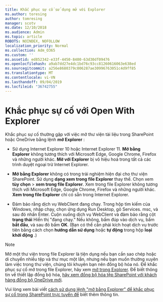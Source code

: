 ```yaml
---
title: Khắc phục sự cố sử dụng mở với Explorer
ms.author: toresing
author: tomresing
manager: scotv
ms.date: 12/10/2018
ms.audience: Admin
ms.topic: article
ROBOTS: NOINDEX, NOFOLLOW
localization_priority: Normal
ms.collection: Adm_O365
ms.custom: ''
ms.assetid: ed852342-e33f-4450-8400-63d30df09476
ms.openlocfilehash: a9ab7dd27e4dc1bd76c93cc81260616063e638ed
ms.sourcegitcommit: a256e8680379c006287ae30996763051c4d9ff85
ms.translationtype: MT
ms.contentlocale: vi-VN
ms.lasthandoff: 09/04/2019
ms.locfileid: "36742755"
---
```

# <a name="fix-problems-with-open-with-explorer"></a>Khắc phục sự cố với Open With Explorer

Khắc phục sự cố thường gặp với việc mở thư viện tài liệu trong SharePoint hoặc OneDrive bằng lệnh **mở Explorer** : 
  
- Sử dụng Internet Explorer 10 hoặc Internet Explorer 11. **Mở bằng Explorer** không tương thích với Microsoft Edge, Google Chrome, Firefox và những người khác. **Mở với Explorer** bị vô hiệu hoá trong tất cả các trình duyệt ngoại trừ Internet Explorer. 
    
- **Mở bằng Explorer** không có trong trải nghiệm hiện đại cho thư viện SharePoint. Sử dụng **dạng xem trong file Explorer** thay thế. Chọn xem **tùy chọn** \> **xem trong file Explorer**. Xem trong file Explorer không tương thích với Microsoft Edge, Google Chrome, Firefox và những người khác. **Xem trong file Explorer** chỉ có sẵn trong Internet Explorer. 
    
- Đảm bảo rằng dịch vụ WebClient đang chạy. Trong hộp tìm kiếm của Windows, nhập chạy, chọn ứng dụng Run Desktop, gõ Services. msc, và sau đó nhấn Enter. Cuộn xuống dịch vụ WebClient và đảm bảo rằng cột **trạng thái** Hiển thị "đang chạy." Nếu không, bấm đúp vào dịch vụ, bấm **bắt đầu**, và sau đó bấm **OK**. (Bạn có thể cần phải kích hoạt dịch vụ trước tiên bằng cách chọn **hướng dẫn sử dụng** hoặc **tự động** trong hộp **loại khởi động** .) 
    
> [!NOTE]
> Mở một thư viện trong file Explorer là tiện dụng nếu bạn cần sao chép hoặc di chuyển nhiều tệp và thư mục một lần, nhưng nếu bạn muốn thường xuyên làm việc trong thư viện, chúng tôi khuyên bạn nên đồng bộ hóa nó. Để khắc phục sự cố mở trong file Explorer, hãy xem [mở trong Explorer](https://go.microsoft.com/fwlink/?linkid=871665). Để biết thông tin về thiết lập đồng bộ hóa, [hãy xem đồng bộ hóa tệp SharePoint với khách hàng đồng bộ OneDrive mới](https://go.microsoft.com/fwlink/?linkid=871666).
  
Vui lòng xem bài viết [cách sử dụng lệnh "mở bằng Explorer" để khắc phục sự cố trong SharePoint trực tuyến để](https://docs.microsoft.com/sharepoint/support/lists-and-libraries/troubleshoot-issues-using-open-with-explorer) biết thêm thông tin. 
  

